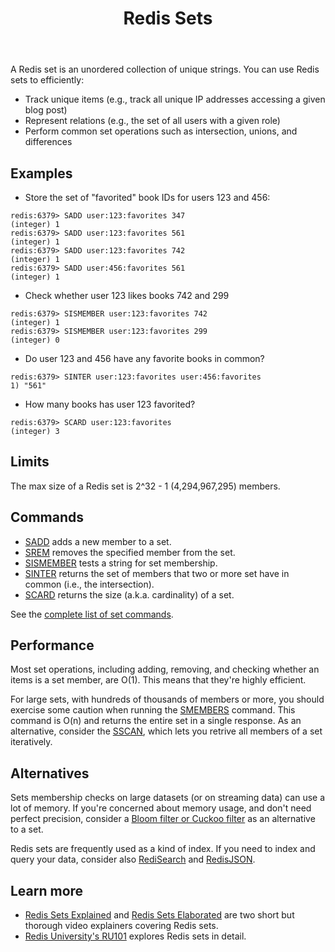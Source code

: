 ﻿---
title: "Redis Sets"
linkTitle: "Sets"
weight: 4
description: >
    Introduction to Redis Sets
---

A Redis set is an unordered collection of unique strings. You can use Redis sets to efficiently:

* Track unique items (e.g., track all unique IP addresses accessing a given blog post)
* Represent relations (e.g., the set of all users with a given role)
* Perform common set operations such as intersection, unions, and differences

## Examples

* Store the set of "favorited" book IDs for users 123 and 456:
```
redis:6379> SADD user:123:favorites 347
(integer) 1
redis:6379> SADD user:123:favorites 561
(integer) 1
redis:6379> SADD user:123:favorites 742
(integer) 1
redis:6379> SADD user:456:favorites 561
(integer) 1
```

* Check whether user 123 likes books 742 and 299
```
redis:6379> SISMEMBER user:123:favorites 742
(integer) 1
redis:6379> SISMEMBER user:123:favorites 299
(integer) 0
```

* Do user 123 and 456 have any favorite books in common?
```
redis:6379> SINTER user:123:favorites user:456:favorites
1) "561"
```

* How many books has user 123 favorited?
```
redis:6379> SCARD user:123:favorites
(integer) 3
```

## Limits

The max size of a Redis set is 2^32 - 1 (4,294,967,295) members.

## Commands

* [SADD](/commands/sadd) adds a new member to a set.
* [SREM](/commands/srem) removes the specified member from the set.
* [SISMEMBER](/commands/sismember) tests a string for set membership.
* [SINTER](/commands/sinter) returns the set of members that two or more set have in common (i.e., the intersection).
* [SCARD](/commands/scard) returns the size (a.k.a. cardinality) of a set.

See the [complete list of set commands](https://redis.io/commands/?group=set).

## Performance

Most set operations, including adding, removing, and checking whether an items is a set member, are O(1). This means that they're highly efficient.

For large sets, with hundreds of thousands of members or more, you should exercise some caution when running the [SMEMBERS](/commands/smembers) command. This command is O(n) and returns the entire set in a single response. As an alternative, consider the [SSCAN](/commands/sscan), which lets you retrive all members of a set iteratively.

## Alternatives

Sets membership checks on large datasets (or on streaming data) can use a lot of memory. If you're concerned about memory usage, and don't need perfect precision, consider a [Bloom filter or Cuckoo filter](/docs/stack/bloom) as an alternative to a set.

Redis sets are frequently used as a kind of index. If you need to index and query your data, consider also [RediSearch](/docs/stack/search) and [RedisJSON](/docs/stack/json).

## Learn more

* [Redis Sets Explained](https://www.youtube.com/watch?v=PB5SeOkkxQc) and [Redis Sets Elaborated](https://www.youtube.com/watch?v=aRw5ME_5kMY) are two short but thorough video explainers covering Redis sets.
* [Redis University's RU101](https://university.redis.com/courses/ru101/) explores Redis sets in detail.


